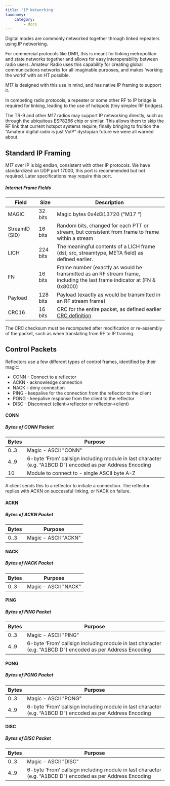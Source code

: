 ```yaml
---
title: 'IP Networking'
taxonomy:
    category:
        - docs
---
```


Digital modes are commonly networked together through linked repeaters using IP networking.  
  
For commercial protocols like DMR, this is meant for linking metropolitan and state networks together and allows for easy interoperability between radio users. Amateur Radio uses this capability for creating global communications networks for all imaginable purposes, and makes ‘working the world’ with an HT possible.  
  
M17 is designed with this use in mind, and has native IP framing to support it.  
  
In competing radio protocols, a repeater or some other RF to IP bridge is required for linking, leading to the use of hotspots (tiny simplex RF bridges).  
  
The TR-9 and other M17 radios may support IP networking directly, such as through the ubiquitous ESP8266 chip or similar. This allows them to skip the RF link that current hotspot systems require, finally bringing to fruition the “Amateur digital radio is just VoIP” dystopian future we were all warned about.

## Standard IP Framing

M17 over IP is big endian, consistent with other IP protocols. We have standardized on UDP port 17000, this port is recommended but not required. Later specifications may require this port.

##### Internet Frame Fields

Field          | Size     | Description
-----          | ----     | -----------
MAGIC          | 32 bits  | Magic bytes 0x4d313720 (“M17 “)
StreamID (SID) | 16 bits  | Random bits, changed for each PTT or stream, but consistent from frame to frame within a stream
LICH           | 224 bits | The meaningful contents of a LICH frame (dst, src, streamtype, META field) as defined earlier.
FN             | 16 bits  | Frame number (exactly as would be transmitted as an RF stream frame, including the last frame indicator at (FN & 0x8000)
Payload        | 128 bits | Payload (exactly as would be transmitted in an RF stream frame)
CRC16          | 16 bits  | CRC for the entire packet, as defined earlier [CRC definition](../../part-1/data-link-layer#lsf-crc)

The CRC checksum must be recomputed after modification or re-assembly of the packet, such as when translating from RF to IP framing.

## Control Packets

Reflectors use a few different types of control frames, identified by their magic:

* CONN - Connect to a reflector
* ACKN - acknowledge connection
* NACK - deny connection
* PING - keepalive for the connection from the reflector to the client
* PONG - keepalive response from the client to the reflector
* DISC - Disconnect (client->reflector or reflector->client)

#### CONN

##### Bytes of CONN Packet

Bytes | Purpose
----- | -------
0..3  | Magic - ASCII "CONN"
4..9  | 6-byte ‘From’ callsign including module in last character (e.g. “A1BCD D”) encoded as per Address Encoding
10    | Module to connect to - single ASCII byte A-Z

A client sends this to a reflector to initiate a connection. The reflector replies with ACKN on successful linking, or NACK on failure.

#### ACKN

##### Bytes of ACKN Packet

Bytes | Purpose
----- | -------
0..3  | Magic - ASCII "ACKN"

#### NACK

##### Bytes of NACK Packet

Bytes | Purpose
----- | -------
0..3  | Magic - ASCII "NACK"

#### PING

##### Bytes of PING Packet

Bytes | Purpose
----- | -------
0..3  | Magic - ASCII "PING"
4..9  | 6-byte ‘From’ callsign including module in last character (e.g. “A1BCD D”) encoded as per Address Encoding

#### PONG

##### Bytes of PONG Packet

Bytes | Purpose
----- | -------
0..3  | Magic - ASCII "PONG"
4..9  | 6-byte ‘From’ callsign including module in last character (e.g. “A1BCD D”) encoded as per Address Encoding

#### DISC

##### Bytes of DISC Packet

Bytes | Purpose
----- | -------
0..3  | Magic - ASCII "DISC"
4..9  | 6-byte ‘From’ callsign including module in last character (e.g. “A1BCD D”) encoded as per Address Encoding
